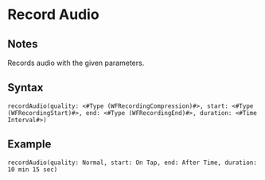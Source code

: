 # Record Audio

## Notes
Records audio with the given parameters.

## Syntax

```
recordAudio(quality: <#Type (WFRecordingCompression)#>, start: <#Type (WFRecordingStart)#>, end: <#Type (WFRecordingEnd)#>, duration: <#Time Interval#>)
```

## Example
```
recordAudio(quality: Normal, start: On Tap, end: After Time, duration: 10 min 15 sec)
```